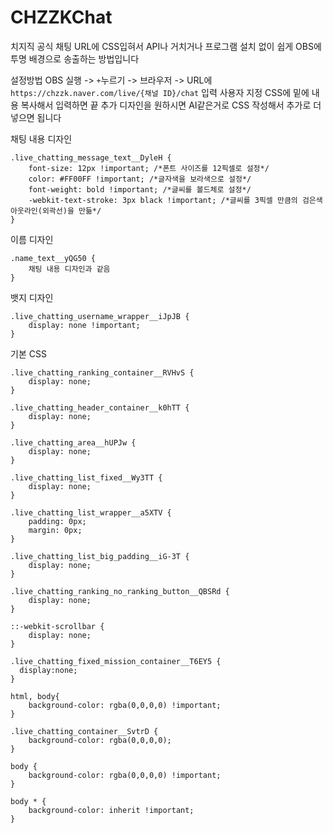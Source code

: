 # CHZZKChat
치지직 공식 채팅 URL에 CSS입혀서 API나 거치거나 프로그램 설치 없이 쉽게 OBS에 투명 배경으로 송출하는 방법입니다

설정방법
OBS 실행 -> `+`누르기 -> 브라우저 -> URL에 `https://chzzk.naver.com/live/{채널 ID}/chat` 입력
사용자 지정 CSS에 밑에 내용 복사해서 입력하면 끝
추가 디자인을 원하시면 AI같은거로 CSS 작성해서 추가로 더 넣으면 됩니다

채팅 내용 디자인
```
.live_chatting_message_text__DyleH {
    font-size: 12px !important; /*폰트 사이즈를 12픽셀로 설정*/
    color: #FF00FF !important; /*글자색을 보라색으로 설정*/
    font-weight: bold !important; /*글씨를 볼드체로 설정*/
    -webkit-text-stroke: 3px black !important; /*글씨를 3픽셀 만큼의 검은색 아웃라인(외곽선)을 만듦*/
}
```

이름 디자인
```
.name_text__yQG50 {
    채팅 내용 디자인과 같음
}
```

뱃지 디자인
```
.live_chatting_username_wrapper__iJpJB {
    display: none !important;
}
```

기본 CSS
```
.live_chatting_ranking_container__RVHvS {
    display: none;
}

.live_chatting_header_container__k0hTT {
    display: none;
}

.live_chatting_area__hUPJw {
    display: none;
}

.live_chatting_list_fixed__Wy3TT {
    display: none;
}

.live_chatting_list_wrapper__a5XTV {
    padding: 0px;
    margin: 0px;
}

.live_chatting_list_big_padding__iG-3T {
    display: none;
}

.live_chatting_ranking_no_ranking_button__QBSRd {
    display: none;
}

::-webkit-scrollbar {
    display: none;
}

.live_chatting_fixed_mission_container__T6EY5 {
  display:none;
}

html, body{
    background-color: rgba(0,0,0,0) !important;
}

.live_chatting_container__SvtrD {
    background-color: rgba(0,0,0,0);
}

body {
    background-color: rgba(0,0,0,0) !important;
}

body * {
    background-color: inherit !important;
}
```
